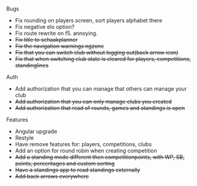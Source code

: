 Bugs
- Fix rounding on players screen, sort players alphabet there
- Fix negative elo option?
- Fix route rewrite on f5. annoying.
- ~~Fix title to schaakplanner~~
- ~~Fix the navigation warnings ngzone~~
- ~~Fix that you can switch club without logging out(back arrow icon)~~
- ~~Fix that when switching club state is cleared for players, competitions, standinglines~~

Auth
- Add authorization that you can manage that others can manage your club
- ~~Add authorization that you can only manage clubs you created~~
- ~~Add authorization that read of rounds, games and standings is open~~

Features
- Angular upgrade
- Restyle
- Have remove features for: players, competitions, clubs
- Add an option for round robin when creating competition
- ~~Add a standing mode different then competitionpoints, with WP, SB, points, percentages and custom sorting~~ 
- ~~Have a standings app to read standings externally~~
- ~~Add back arrows everywhere~~
